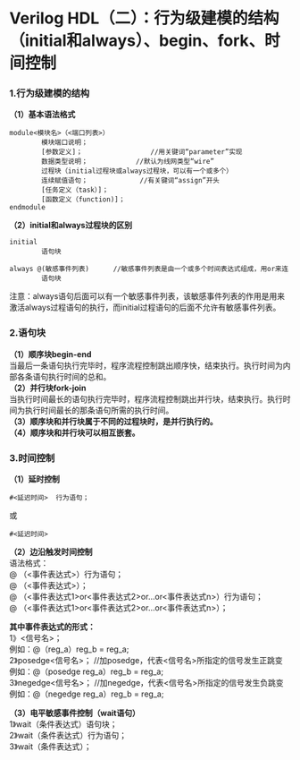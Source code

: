 # Verilog HDL（二）：行为级建模的结构（initial和always）、begin、fork、时间控制
### 1.行为级建模的结构

**（1）基本语法格式**

```
module<模块名>（<端口列表>）
		模块端口说明；
		[参数定义]；                 //用关键词“parameter”实现
		数据类型说明；            //默认为线网类型“wire”
		过程块（initial过程块或always过程块，可以有一个或多个）
		连续赋值语句；             //有关键词“assign”开头
		[任务定义（task）]；
		[函数定义（function)]；
endmodule
```

**（2）initial和always过程块的区别**

```
initial 
		语句块
```

```
always @(敏感事件列表)      //敏感事件列表是由一个或多个时间表达式组成，用or来连
		语句块
```

注意：always语句后面可以有一个敏感事件列表，该敏感事件列表的作用是用来激活always过程语句的执行，而initial过程语句的后面不允许有敏感事件列表。

### 2.语句块

**（1）顺序块begin-end**  
当最后一条语句执行完毕时，程序流程控制跳出顺序快，结束执行。执行时间为内部各条语句执行时间的总和。  
**（2）并行块fork-join**  
当执行时间最长的语句执行完毕时，程序流程控制跳出并行块，结束执行。执行时间为执行时间最长的那条语句所需的执行时间。  
**（3）顺序块和并行块属于不同的过程块时，是并行执行的。  
（4）顺序块和并行块可以相互嵌套。**

### 3.时间控制

**（1）延时控制**

```
#<延迟时间>  行为语句；
```

或

```
#<延迟时间>
```

**（2）边沿触发时间控制**  
语法格式：  
@ （<事件表达式>）行为语句；  
@ （<事件表达式>）；  
@ （<事件表达式1>or<事件表达式2>or…or<事件表达式n>）行为语句；  
@ （<事件表达式1>or<事件表达式2>or…or<事件表达式n>）；

**其中事件表达式的形式：**  
1》<信号名>；  
例如：@（reg\_a）reg\_b = reg\_a;  
2》posedge<信号名>； //加posedge，代表<信号名>所指定的信号发生正跳变  
例如：@（posedge reg\_a）reg\_b = reg\_a;  
3》negedge<信号名>； //加negedge，代表<信号名>所指定的信号发生负跳变  
例如：@（negedge reg\_a）reg\_b = reg\_a;

**（3）电平敏感事件控制（wait语句）**  
1》wait（条件表达式）语句块；  
2》wait（条件表达式）行为语句；  
3》wait（条件表达式）；